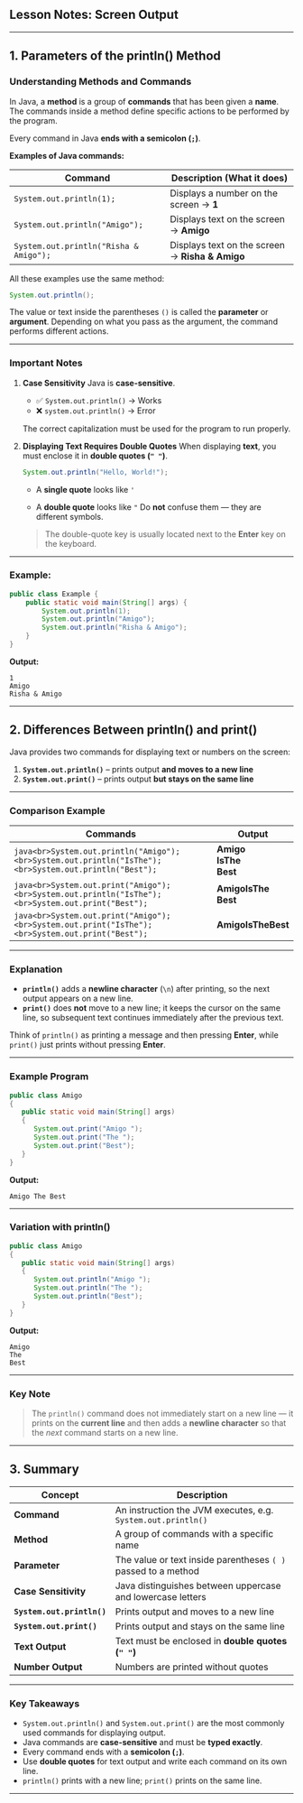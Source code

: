 
## **Lesson Notes: Screen Output**

---

## **1. Parameters of the println() Method**

### **Understanding Methods and Commands**

In Java, a **method** is a group of **commands** that has been given a **name**.
The commands inside a method define specific actions to be performed by the program.

Every command in Java **ends with a semicolon (`;`)**.

**Examples of Java commands:**

| Command                                | Description (What it does)                      |
| -------------------------------------- | ----------------------------------------------- |
| `System.out.println(1);`               | Displays a number on the screen → **1**         |
| `System.out.println("Amigo");`         | Displays text on the screen → **Amigo**         |
| `System.out.println("Risha & Amigo");` | Displays text on the screen → **Risha & Amigo** |

All these examples use the same method:

```java
System.out.println();
```

The value or text inside the parentheses `()` is called the **parameter** or **argument**.
Depending on what you pass as the argument, the command performs different actions.

---

### **Important Notes**

1. **Case Sensitivity**
   Java is **case-sensitive**.

    * ✅ `System.out.println()` → Works
    * ❌ `system.out.println()` → Error

   The correct capitalization must be used for the program to run properly.

2. **Displaying Text Requires Double Quotes**
   When displaying **text**, you must enclose it in **double quotes (`" "`)**.

   ```java
   System.out.println("Hello, World!");
   ```

    * A **single quote** looks like `'`

    * A **double quote** looks like `"`
      Do **not** confuse them — they are different symbols.

   > The double-quote key is usually located next to the **Enter** key on the keyboard.

---

### **Example:**

```java
public class Example {
    public static void main(String[] args) {
        System.out.println(1);
        System.out.println("Amigo");
        System.out.println("Risha & Amigo");
    }
}
```

**Output:**

```
1
Amigo
Risha & Amigo
```

---

## **2. Differences Between println() and print()**

Java provides two commands for displaying text or numbers on the screen:

1. **`System.out.println()`** – prints output **and moves to a new line**
2. **`System.out.print()`** – prints output **but stays on the same line**

---

### **Comparison Example**

| Commands                                                                                              | Output                             |
| ----------------------------------------------------------------------------------------------------- | ---------------------------------- |
| `java<br>System.out.println("Amigo");<br>System.out.println("IsThe");<br>System.out.println("Best");` | **Amigo**<br>**IsThe**<br>**Best** |
| `java<br>System.out.print("Amigo");<br>System.out.println("IsThe");<br>System.out.print("Best");`     | **AmigoIsThe**<br>**Best**         |
| `java<br>System.out.print("Amigo");<br>System.out.print("IsThe");<br>System.out.print("Best");`       | **AmigoIsTheBest**                 |

---

### **Explanation**

* **`println()`** adds a **newline character** (`\n`) after printing, so the next output appears on a new line.
* **`print()`** does **not** move to a new line; it keeps the cursor on the same line, so subsequent text continues immediately after the previous text.

Think of `println()` as printing a message and then pressing **Enter**,
while `print()` just prints without pressing **Enter**.

---

### **Example Program**

```java
public class Amigo
{
   public static void main(String[] args)
   {
      System.out.print("Amigo ");
      System.out.print("The ");
      System.out.print("Best");
   }
}
```

**Output:**

```
Amigo The Best
```

---

### **Variation with println()**

```java
public class Amigo
{
   public static void main(String[] args)
   {
      System.out.println("Amigo ");
      System.out.println("The ");
      System.out.println("Best");
   }
}
```

**Output:**

```
Amigo 
The 
Best
```

---

### **Key Note**

> The `println()` command does not immediately start on a new line —
> it prints on the **current line** and then adds a **newline character** so that the *next* command starts on a new line.

---

## **3. Summary**

| Concept                    | Description                                                   |
| -------------------------- | ------------------------------------------------------------- |
| **Command**                | An instruction the JVM executes, e.g. `System.out.println()`  |
| **Method**                 | A group of commands with a specific name                      |
| **Parameter**              | The value or text inside parentheses `( )` passed to a method |
| **Case Sensitivity**       | Java distinguishes between uppercase and lowercase letters    |
| **`System.out.println()`** | Prints output and moves to a new line                         |
| **`System.out.print()`**   | Prints output and stays on the same line                      |
| **Text Output**            | Text must be enclosed in **double quotes (`" "`)**            |
| **Number Output**          | Numbers are printed without quotes                            |

---

### **Key Takeaways**

* `System.out.println()` and `System.out.print()` are the most commonly used commands for displaying output.
* Java commands are **case-sensitive** and must be **typed exactly**.
* Every command ends with a **semicolon (`;`)**.
* Use **double quotes** for text output and write each command on its own line.
* `println()` prints with a new line; `print()` prints on the same line.

---
